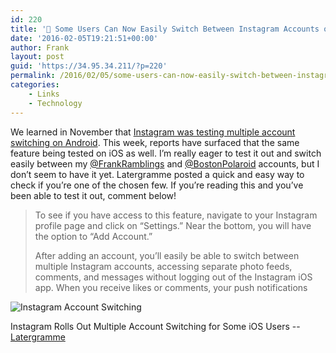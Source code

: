 ```yaml
---
id: 220
title: '🔗 Some Users Can Now Easily Switch Between Instagram Accounts on iOS | Latergramme'
date: '2016-02-05T19:21:51+00:00'
author: Frank
layout: post
guid: 'https://34.95.34.211/?p=220'
permalink: /2016/02/05/some-users-can-now-easily-switch-between-instagram-accounts-on-ios-latergramme/
categories:
    - Links
    - Technology
---
```


We learned in November that [Instagram was testing multiple account switching on Android](http://frankramblings.com/blog/2015/11/27/-finally-instagram-is-testing-multiple-account-switching-android-police). This week, reports have surfaced that the same feature being tested on iOS as well. I’m really eager to test it out and switch easily between my [@FrankRamblings](http://instagram.com/frankramblings) and [@BostonPolaroid](http://instagram.com/bostonpolaroid) accounts, but I don’t seem to have it yet. Latergramme posted a quick and easy way to check if you’re one of the chosen few. If you’re reading this and you’ve been able to test it out, comment below!

>	To see if you have access to this feature, navigate to your Instagram profile page 
>	and click on “Settings.” Near the bottom, you will have the option to “Add Account.”
>	
>	After adding an account, you’ll easily be able to switch between multiple Instagram 
>	accounts, accessing separate photo feeds, comments, and messages without logging out 
>	of the Instagram iOS app. When you receive likes or comments, your push notifications 
>	
![Instagram Account Switching]({{site.url}}{{site.baseurl}}/assets/images/2016/02/image-asset1.jpeg)

Instagram Rolls Out Multiple Account Switching for Some iOS Users -- [Latergramme](http://blog.latergram.me/multiple-instagram-accounts-on-ios/)